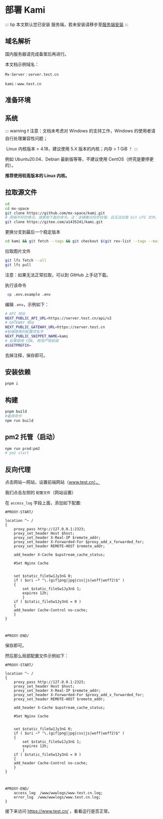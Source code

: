 # 部署 Kami

::: tip
本文默认您已安装 服务端，若未安装请移步至[服务端安装](/deploy/server/server.md)
:::

## 域名解析

国内服务器请完成备案后再进行。

本文档示例域名：

`Mx-Server` : `server.test.cn`

`kami` : `www.test.cn`

## 准备环境

## 系统

::: warning
❗ 注意：文档未考虑对 Windows 的支持工作，Windows 的使用者请自行处理兼容性问题；
        

​      Linux 内核版本 > 4.18，建议使用 5.X 版本的内核；内存 > 1 GiB ！
:::

例如 Ubuntu20.04、Debian 最新版等等，不建议使用 CentOS（终究是要停更的）。

**推荐使用较高版本的 Linux 内核。**

## 拉取源文件

```bash
cd
cd mx-space
git clone https://github.com/mx-space/kami.git
# 网络不好的情况，请使用下面的命令。注：该镜像点同步较慢，且无法拉取 Git LFS 文件。
git clone https://gitee.com/a1435241/kami.git
```

更换分支到最后一个稳定版本

```bash
cd kami && git fetch --tags && git checkout $(git rev-list --tags --max-count=1)
```

拉取图片文件

```bash
git lfs fetch --all
git lfs pull
```

注意：如果无法正常拉取，可以到 GitHub 上手动下载。

执行该命令

```bash
 cp .env.example .env
```

编辑 `.env`，示例如下：

```bash
# API 地址
NEXT_PUBLIC_API_URL=https://server.test.cn/api/v2
# GATEWAY 地址
NEXT_PUBLIC_GATEWAY_URL=https://server.test.cn
#前端使用的配置项名字
NEXT_PUBLIC_SNIPPET_NAME=kami
# 如果使用 CDN, 修改产物前缀
ASSETPREFIX=
```

去掉注释，保存即可。

## 安装依赖

```bash
pnpm i
```

## 构建

```bash
pnpm build
#备用命令
npm run build
```

## pm2 托管（启动）

```bash
npm run prod:pm2
# pm2 start
```

## 反向代理

点击网站—网站，设置前端网站（www.test.cn），

我们点击左侧的 `配置文件`（网站设置）

在 `access_log` 字段上面，添加如下配置:

```nginx
#PROXY-START/

location ^~ /
{
    proxy_pass http://127.0.0.1:2323;
    proxy_set_header Host $host;
    proxy_set_header X-Real-IP $remote_addr;
    proxy_set_header X-Forwarded-For $proxy_add_x_forwarded_for;
    proxy_set_header REMOTE-HOST $remote_addr;

    add_header X-Cache $upstream_cache_status;

    #Set Nginx Cache


    set $static_fileSw1Jy3nG 0;
    if ( $uri ~* "\.(gif|png|jpg|css|js|woff|woff2)$" )
    {
    	set $static_fileSw1Jy3nG 1;
    	expires 12h;
        }
    if ( $static_fileSw1Jy3nG = 0 )
    {
    add_header Cache-Control no-cache;
    }
}



#PROXY-END/
```

保存即可。

然后那么局部配置文件示例如下：

```nginx
#PROXY-START/

location ^~ /
{
    proxy_pass http://127.0.0.1:2323;
    proxy_set_header Host $host;
    proxy_set_header X-Real-IP $remote_addr;
    proxy_set_header X-Forwarded-For $proxy_add_x_forwarded_for;
    proxy_set_header REMOTE-HOST $remote_addr;

    add_header X-Cache $upstream_cache_status;

    #Set Nginx Cache


    set $static_fileSw1Jy3nG 0;
    if ( $uri ~* "\.(gif|png|jpg|css|js|woff|woff2)$" )
    {
    	set $static_fileSw1Jy3nG 1;
    	expires 12h;
        }
    if ( $static_fileSw1Jy3nG = 0 )
    {
    add_header Cache-Control no-cache;
    }
}



#PROXY-END/
    access_log  /www/wwwlogs/www.test.cn.log;
    error_log  /www/wwwlogs/www.test.cn.log;
}
```

接下来访问 https://www.test.cn/ ，看看运行是否正常。